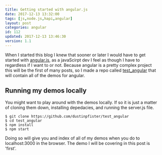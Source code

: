 ```yaml
---
title: Getting started with angular.js
date: 2017-12-13 13:32:00
tags: [js,node.js,hapi,angular]
layout: post
categories: angular
id: 112
updated: 2017-12-13 13:46:30
version: 1.1
---
```


When I started this blog I knew that sooner or later I would have to get started with [angular.js](https://angularjs.org/), as a javaScirpt dev I feel as though I have to regardless if I want to or not. Because angular is a pretty complex project this will be the first of many posts, so I made a repo called [test_angular](https://github.com/dustinpfister/test_angular) that will contain all of the demos for angular.

<!-- more -->

## Running my demos locally

You might want to play around with the demos locally. If so it is just a matter of cloning them down, installing depedacies, and running the server.js file. 

```
$ git clone https://github.com/dustinpfister/test_angular
$ cd test_angular
$ npm install
$ npm start
```

Doing so will give you and index of all of my demos when you do to localhost:3000 in the browser. The demo I will be covering in this post is 'first'.
